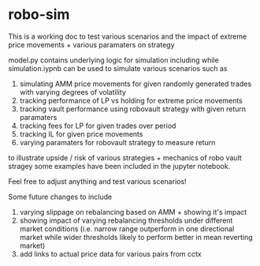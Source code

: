 # robo-sim

This is a working doc to test various scenarios and the impact of extreme price movements + various paramaters on strategy

model.py contains underlying logic for simulation including while simulation.iypnb can be used to simulate various scenarios such as
1) simulating AMM price movements for given randomly generated trades with varying degrees of volatility 
2) tracking performance of LP vs holding for extreme price movements
3) tracking vault performance using robovault strategy with given return paramaters
4) tracking fees for LP for given trades over period
5) tracking IL for given price movements 
6) varying paramaters for robovault strategy to measure return

to illustrate upside / risk of various strategies + mechanics of robo vault stragey some examples have been included in the jupyter notebook. 

Feel free to adjust anything and test various scenarios! 

Some future changes to include 
1) varying slippage on rebalancing based on AMM + showing it's impact
2) showing impact of varying rebalancing thresholds under different market conditions (i.e. narrow range outperform in one directional market while wider thresholds likely to perform better in mean reverting market)
3) add links to actual price data for various pairs from cctx 

